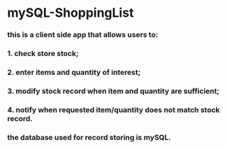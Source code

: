 # mySQL-ShoppingList


### this is a client side app that allows users to:
###     1. check store stock;
###     2. enter items and quantity of interest;
###     3. modify stock record when item and quantity are sufficient;
###     4. notify when requested item/quantity does not match stock record.

### the database used for record storing is mySQL.
